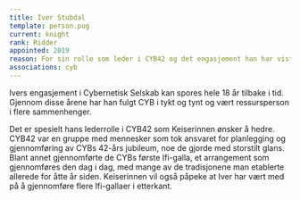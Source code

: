 ```yaml
---
title: Iver Stubdal
template: person.pug
current: knight
rank: Ridder
appointed: 2019
reason: For sin rolle som leder i CYB42 og det engasjement han har vist rundt Ifi-galla tildeles tittelen Ridder av Hennes Majestet Keiserpingvinen den Fornemmes orden til Iver Stubdal.
associations: cyb
---
```


Ivers engasjement i Cybernetisk Selskab kan spores hele 18 år tilbake i tid. Gjennom disse årene har han fulgt CYB i tykt og tynt og vært ressursperson i flere sammenhenger.

Det er spesielt hans lederrolle i CYB42 som Keiserinnen ønsker å hedre. CYB42 var en gruppe med mennesker som tok ansvaret for planlegging og gjennomføring av CYBs 42-års jubileum, noe de gjorde med storstilt glans. Blant annet gjennomførte de CYBs første Ifi-galla, et arrangement som gjennomføres den dag i dag, med mange av de tradisjonene man etablerte allerede for åtte år siden. Keiserinnen vil også påpeke at Iver har vært med på å gjennomføre flere Ifi-gallaer i etterkant.
